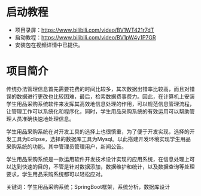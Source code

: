 # 启动教程

- 项目录屏：https://www.bilibili.com/video/BV1WT421r7dT
- 启动教程：https://www.bilibili.com/video/BV1pW4y1P7GR
- 安装包在视频详情中已提供。

# 项目简介
传统办法管理信息首先需要花费的时间比较多，其次数据出错率比较高，而且对错误的数据进行更改也比较困难，最后，检索数据费事费力。因此，在计算机上安装学生用品采购系统软件来发挥其高效地信息处理的作用，可以规范信息管理流程，让管理工作可以系统化和程序化，同时，学生用品采购系统的有效运用可以帮助管理人员准确快速地处理信息。

学生用品采购系统在对开发工具的选择上也很慎重，为了便于开发实现，选择的开发工具为Eclipse，选择的数据库工具为Mysql。以此搭建开发环境实现学生用品采购系统的功能。其中管理员管理用户，新闻公告。

学生用品采购系统是一款运用软件开发技术设计实现的应用系统，在信息处理上可以达到快速的目的，不管是针对数据添加，数据维护和统计，以及数据查询等处理要求，学生用品采购系统都可以轻松应对。

关键词：学生用品采购系统；SpringBoot框架，系统分析，数据库设计
